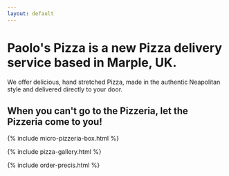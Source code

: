 ```yaml
---
layout: default
---
```


# Paolo's Pizza is a new Pizza delivery service based in Marple, UK.

We offer delicious, hand stretched Pizza, made in the authentic Neapolitan style and delivered directly to your door.

## When you can't go to the Pizzeria, let the Pizzeria come to you!

{% include micro-pizzeria-box.html %}

{% include pizza-gallery.html %}

{% include order-precis.html %}
